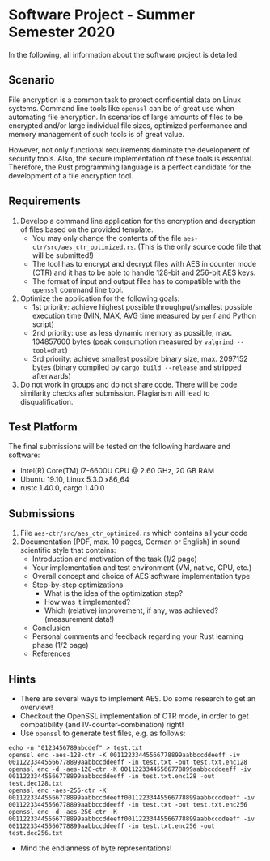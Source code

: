# Software Project - Summer Semester 2020

In the following, all information about the software project is detailed.

## Scenario

File encryption is a common task to protect confidential data on Linux systems.
Command line tools like ``openssl`` can be of great use when automating file encryption.
In scenarios of large amounts of files to be encrypted and/or large individual file sizes,
optimized performance and memory management of such tools is of great value.

However, not only functional requirements dominate the development of security tools.
Also, the secure implementation of these tools is essential.
Therefore, the Rust programming language is a perfect candidate
for the development of a file encryption tool.

## Requirements

1. Develop a command line application for the encryption and decryption of files
   based on the provided template.
   - You may only change the contents of the file ``aes-ctr/src/aes_ctr_optimized.rs``.
     (This is the only source code file that will be submitted!)
   - The tool has to encrypt and decrypt files with AES in counter mode (CTR)
     and it has to be able to handle 128-bit and 256-bit AES keys.
   - The format of input and output files has to compatible with the ``openssl``
     command line tool.
2. Optimize the application for the following goals:
   - 1st priority: achieve highest possible throughput/smallest possible execution time
     (MIN, MAX, AVG time measured by ``perf`` and Python script)
   - 2nd priority: use as less dynamic memory as possible, max. 104857600 bytes
     (peak consumption measured by ``valgrind --tool=dhat``)
   - 3rd priority: achieve smallest possible binary size, max. 2097152 bytes
     (binary compiled by ``cargo build --release`` and stripped afterwards)
3. Do not work in groups and do not share code. There will be code similarity
   checks after submission. Plagiarism will lead to disqualification.

## Test Platform

The final submissions will be tested on the following hardware and software:
- Intel(R) Core(TM) i7-6600U CPU @ 2.60 GHz, 20 GB RAM
- Ubuntu 19.10, Linux 5.3.0 x86_64
- rustc 1.40.0, cargo 1.40.0

## Submissions

1. File ``aes-ctr/src/aes_ctr_optimized.rs`` which contains all your code
2. Documentation (PDF, max. 10 pages, German or English) in sound scientific style that contains:
   - Introduction and motivation of the task (1/2 page)
   - Your implementation and test environment (VM, native, CPU, etc.)
   - Overall concept and choice of AES software implementation type
   - Step-by-step optimizations
     - What is the idea of the optimization step?
     - How was it implemented?
     - Which (relative) improvement, if any, was achieved? (measurement data!)
   - Conclusion
   - Personal comments and feedback regarding your Rust learning phase (1/2 page)
   - References

## Hints

- There are several ways to implement AES. Do some research to get an overview!
- Checkout the OpenSSL implementation of CTR mode, in order to get compatibility
(and IV-counter-combination) right!
- Use ``openssl`` to generate test files, e.g. as follows:
```
echo -n "0123456789abcdef" > test.txt
openssl enc -aes-128-ctr -K 00112233445566778899aabbccddeeff -iv 00112233445566778899aabbccddeeff -in test.txt -out test.txt.enc128
openssl enc -d -aes-128-ctr -K 00112233445566778899aabbccddeeff -iv 00112233445566778899aabbccddeeff -in test.txt.enc128 -out test.dec128.txt
openssl enc -aes-256-ctr -K 00112233445566778899aabbccddeeff00112233445566778899aabbccddeeff -iv 00112233445566778899aabbccddeeff -in test.txt -out test.txt.enc256
openssl enc -d -aes-256-ctr -K 00112233445566778899aabbccddeeff00112233445566778899aabbccddeeff -iv 00112233445566778899aabbccddeeff -in test.txt.enc256 -out test.dec256.txt
```
- Mind the endianness of byte representations!


